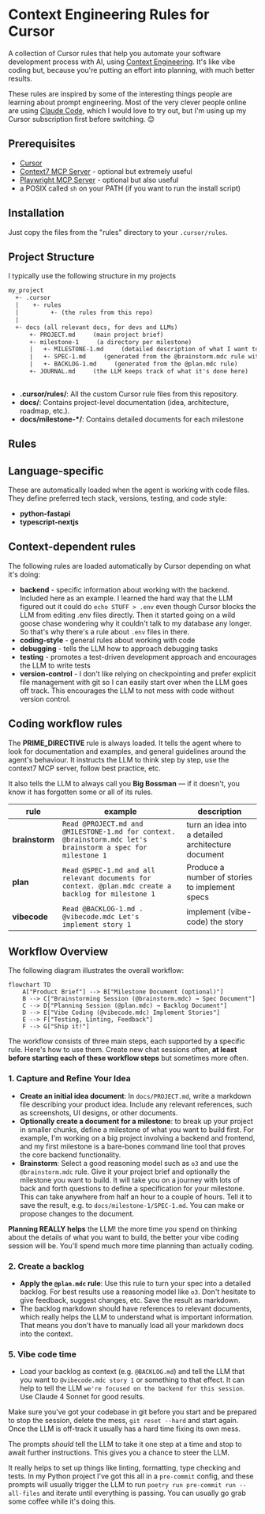 # Context Engineering Rules for Cursor

A collection of Cursor rules that help you automate your software development process with AI, using [Context
Engineering](https://github.com/coleam00/context-engineering-intro). It's like vibe coding but, because you're putting
an effort into planning, with much better results.

These rules are inspired by some of the interesting things people are learning about prompt engineering. Most of the
very clever people online are using [Claude Code](https://https://claude.ai/), which I would love to try out, but I'm
using up my Cursor subscription first before switching. 😊

## Prerequisites

- [Cursor](https://www.cursor.com/)
- [Context7 MCP Server](https://github.com/upstash/context7) - optional but extremely useful
- [Playwright MCP Server](https://github.com/microsoft/playwright-mcp) - optional but also useful
- a POSIX called `sh` on your PATH (if you want to run the install script)

## Installation

Just copy the files from the "rules" directory to your `.cursor/rules`.

## Project Structure

I typically use the following structure in my projects

```txt
my_project
  +- .cursor
  |    +- rules
  |         +- (the rules from this repo)
  |
  +- docs (all relevant docs, for devs and LLMs)
      +- PROJECT.md     (main project brief)
      +- milestone-1     (a directory per milestone)
      |   +- MILESTONE-1.md     (detailed description of what I want to do in milestone 1)
      |   +- SPEC-1.md     (generated from the @brainstorm.mdc rule with MILESTONE-1.md and PROJECT.md as context)
      |   +- BACKLOG-1.md     (generated from the @plan.mdc rule)
      +- JOURNAL.md     (the LLM keeps track of what it's done here)
      
```

- **.cursor/rules/**:  All the custom Cursor rule files from this repository.
- **docs/**: Contains project-level documentation (idea, architecture, roadmap, etc.).
- **docs/milestone-*/**: Contains detailed documents for each milestone

## Rules

## Language-specific

These are automatically loaded when the agent is working with code files. They define preferred tech stack, versions,
testing, and code style:

- **python-fastapi**
- **typescript-nextjs**

## Context-dependent rules

The following rules are loaded automatically by Cursor depending on what it's doing:

- **backend** - specific information about working with the backend. Included here as an example. I learned the hard
  way that the LLM figured out it could do `echo STUFF > .env` even though Cursor blocks the LLM from editing .env files
  directly. Then it started going on a wild goose chase wondering why it couldn't talk to my database any longer. So
  that's why there's a rule about `.env` files in there.
- **coding-style** - general rules about working with code
- **debugging** - tells the LLM how to approach debugging tasks
- **testing** - promotes a test-driven development approach and encourages the LLM to write tests
- **version-control** - I don't like relying on checkpointing and prefer explicit file management with git so I can
  easily start over when the LLM goes off track. This encourages the LLM to not mess with code without version control.

## Coding workflow rules

The **PRIME_DIRECTIVE** rule is always loaded. It tells the agent where to look for documentation and examples, and
general guidelines around the agent's behaviour. It instructs the LLM to think step by step, use the context7 MCP
server, follow best practice, etc.

It also tells the LLM to always call you **Big Bossman** — if it doesn't, you know it has forgotten some or all of its rules.

| **rule** | **example** | **description** |
| -------- | ----------- | --------------- |
| **brainstorm** | `Read @PROJECT.md and @MILESTONE-1.md for context. @brainstorm.mdc let's brainstorm a spec for milestone 1` | turn an idea into a detailed architecture document |
| **plan** | `Read @SPEC-1.md and all relevant documents for context. @plan.mdc create a backlog for milestone 1` | Produce a number of stories to implement specs |
| **vibecode** | `Read @BACKLOG-1.md . @vibecode.mdc Let's implement story 1` | implement (vibe-code) the story |

## Workflow Overview

The following diagram illustrates the overall workflow:

```mermaid
flowchart TD
    A["Product Brief"] --> B["Milestone Document (optional)"]
    B --> C["Brainstorming Session (@brainstorm.mdc) → Spec Document"]
    C --> D["Planning Session (@plan.mdc) → Backlog Document"]
    D --> E["Vibe Coding (@vibecode.mdc) Implement Stories"]
    E --> F["Testing, Linting, Feedback"]
    F --> G["Ship it!"]
```

The workflow consists of three main steps, each supported by a specific rule. Here's how to use them. Create new chat
sessions often, **at least before starting each of these workflow steps** but sometimes more often.

### 1. Capture and Refine Your Idea

- **Create an initial idea document**: In `docs/PROJECT.md`, write a markdown file describing your product idea.
  Include any relevant references, such as screenshots, UI designs, or other documents.
- **Optionally create a document for a milestone**: to break up your project in smaller chunks, define a milestone of
  what you want to build first. For example, I'm working on a big project involving a backend and frontend, and my first
  milestone is a bare-bones command line tool that proves the core backend functionality.
- **Brainstorm**: Select a good reasoning model such as `o3` and use the `@brainstorm.mdc` rule. Give it your project
  brief and optionally the milestone you want to build. It will take you on a journey with lots of back and forth
  questions to define a specification for your milestone. This can take anywhere from half an hour to a couple of hours.
  Tell it to save the result, e.g. to `docs/milestone-1/SPEC-1.md`. You can make or propose changes to the document.

**Planning REALLY helps** the LLM! the more time you spend on thinking about the details of what you want to build, the
better your vibe coding session will be. You'll spend much more time planning than actually coding.

### 2. Create a backlog

- **Apply the `@plan.mdc` rule**: Use this rule to turn your spec into a detailed backlog. For best results use
  a reasoning model like `o3`. Don't hesitate to give feedback, suggest changes, etc. Save the result as markdown.
- The backlog markdown should have references to relevant documents, which really helps the LLM to understand what is
  important information. That means you don't have to manually load all your markdown docs into the context.

### 5. Vibe code time

- Load your backlog as context (e.g. `@BACKLOG.md`) and tell the LLM that you want to
  `@vibecode.mdc story 1` or something to that effect. It can help to tell the LLM `we're focused on the backend for
  this session`. Use Claude 4 Sonnet for good results.

Make sure you've got your codebase in git before you start and be prepared to stop the session, delete the mess,
`git reset --hard` and start again. Once the LLM is off-track it usually has a hard time fixing its own mess.

The prompts _should_ tell the LLM to take it one step at a time and stop to await further instructions. This gives you a
chance to steer the LLM.

It really helps to set up things like linting, formatting, type checking and tests. In my Python project I've got this
all in a `pre-commit` config, and these prompts will usually trigger the LLM to run
`poetry run pre-commit run --all-files` and iterate until everything is passing. You can usually go grab some coffee
while it's doing this.
